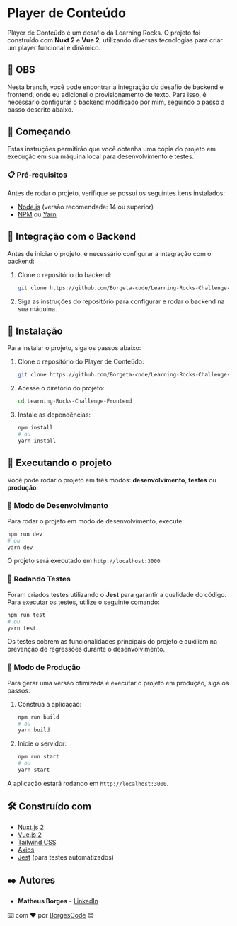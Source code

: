 # Player de Conteúdo

Player de Conteúdo é um desafio da Learning Rocks. O projeto foi construído com **Nuxt 2** e **Vue 2**, utilizando diversas tecnologias para criar um player funcional e dinâmico.

## 📰 OBS

Nesta branch, você pode encontrar a integração do desafio de backend e frontend, onde eu adicionei o provisionamento de texto. Para isso, é necessário configurar o backend modificado por mim, seguindo o passo a passo descrito abaixo.

## 🚀 Começando

Estas instruções permitirão que você obtenha uma cópia do projeto em execução em sua máquina local para desenvolvimento e testes.

### 📋 Pré-requisitos

Antes de rodar o projeto, verifique se possui os seguintes itens instalados:

- [Node.js](https://nodejs.org/) (versão recomendada: 14 ou superior)
- [NPM](https://www.npmjs.com/) ou [Yarn](https://yarnpkg.com/)

## 🔗 Integração com o Backend

Antes de iniciar o projeto, é necessário configurar a integração com o backend:

1. Clone o repositório do backend:
   ```sh
   git clone https://github.com/Borgeta-code/Learning-Rocks-Challenge-Backend
   ```
2. Siga as instruções do repositório para configurar e rodar o backend na sua máquina.

## 🔧 Instalação

Para instalar o projeto, siga os passos abaixo:

1. Clone o repositório do Player de Conteúdo:
   ```sh
   git clone https://github.com/Borgeta-code/Learning-Rocks-Challenge-Frontend.git
   ```
2. Acesse o diretório do projeto:
   ```sh
   cd Learning-Rocks-Challenge-Frontend
   ```
3. Instale as dependências:
   ```sh
   npm install
   # ou
   yarn install
   ```

## 🚀 Executando o projeto

Você pode rodar o projeto em três modos: **desenvolvimento**, **testes** ou **produção**.

### 🔨 Modo de Desenvolvimento

Para rodar o projeto em modo de desenvolvimento, execute:

```sh
npm run dev
# ou
yarn dev
```

O projeto será executado em `http://localhost:3000`.

### 🧪 Rodando Testes

Foram criados testes utilizando o **Jest** para garantir a qualidade do código. Para executar os testes, utilize o seguinte comando:

```sh
npm run test
# ou
yarn test
```

Os testes cobrem as funcionalidades principais do projeto e auxiliam na prevenção de regressões durante o desenvolvimento.

### 🚀 Modo de Produção

Para gerar uma versão otimizada e executar o projeto em produção, siga os passos:

1. Construa a aplicação:
   ```sh
   npm run build
   # ou
   yarn build
   ```
2. Inicie o servidor:
   ```sh
   npm run start
   # ou
   yarn start
   ```

A aplicação estará rodando em `http://localhost:3000`.

## 🛠️ Construído com

- [Nuxt.js 2](https://nuxtjs.org/)
- [Vue.js 2](https://vuejs.org/)
- [Tailwind CSS](https://tailwindcss.com/)
- [Axios](https://axios-http.com/)
- [Jest](https://jestjs.io/) (para testes automatizados)

## ✒️ Autores

- **Matheus Borges** - [LinkedIn](https://www.linkedin.com/in/matheus-borges-4a7469239/)

⌨️ com ❤️ por [BorgesCode](https://github.com/Borgeta-code) 😊
